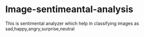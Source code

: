 # Image-sentimeantal-analysis
This is sentimental analyzer which help in classifying images as sad,happy,angry,surprise,neutral
